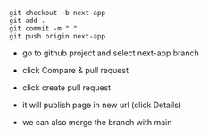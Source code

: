 ```console
git checkout -b next-app
git add .
git commit -m " "
git push origin next-app
```

- go to github project and select next-app branch
- click Compare & pull request
- click create pull request

- it will publish page in new url (click Details)
- we can also merge the branch with main
